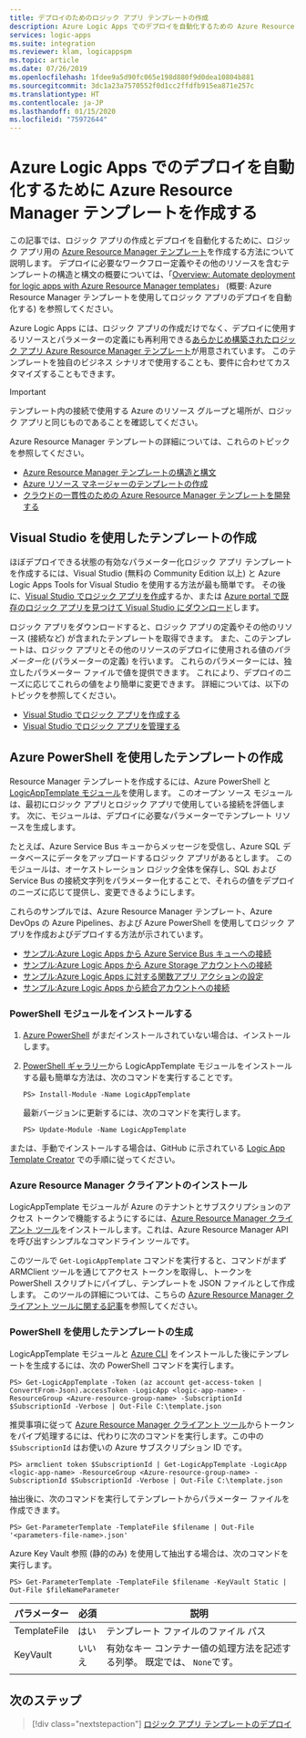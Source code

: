 ```yaml
---
title: デプロイのためのロジック アプリ テンプレートの作成
description: Azure Logic Apps でのデプロイを自動化するための Azure Resource Manager テンプレートを作成する方法を説明します
services: logic-apps
ms.suite: integration
ms.reviewer: klam, logicappspm
ms.topic: article
ms.date: 07/26/2019
ms.openlocfilehash: 1fdee9a5d90fc065e198d880f9d0dea10804b881
ms.sourcegitcommit: 3dc1a23a7570552f0d1cc2ffdfb915ea871e257c
ms.translationtype: HT
ms.contentlocale: ja-JP
ms.lasthandoff: 01/15/2020
ms.locfileid: "75972644"
---
```

# <a name="create-azure-resource-manager-templates-to-automate-deployment-for-azure-logic-apps"></a>Azure Logic Apps でのデプロイを自動化するために Azure Resource Manager テンプレートを作成する

この記事では、ロジック アプリの作成とデプロイを自動化するために、ロジック アプリ用の [Azure Resource Manager テンプレート](../azure-resource-manager/management/overview.md)を作成する方法について説明します。 デプロイに必要なワークフロー定義やその他のリソースを含むテンプレートの構造と構文の概要については、「[Overview: Automate deployment for logic apps with Azure Resource Manager templates](logic-apps-azure-resource-manager-templates-overview.md)」 (概要: Azure Resource Manager テンプレートを使用してロジック アプリのデプロイを自動化する) を参照してください。

Azure Logic Apps には、ロジック アプリの作成だけでなく、デプロイに使用するリソースとパラメーターの定義にも再利用できる[あらかじめ構築されたロジック アプリ Azure Resource Manager テンプレート](https://github.com/Azure/azure-quickstart-templates/blob/master/101-logic-app-create/azuredeploy.json)が用意されています。 このテンプレートを独自のビジネス シナリオで使用することも、要件に合わせてカスタマイズすることもできます。

> [!IMPORTANT]
> テンプレート内の接続で使用する Azure のリソース グループと場所が、ロジック アプリと同じものであることを確認してください。

Azure Resource Manager テンプレートの詳細については、これらのトピックを参照してください。

* [Azure Resource Manager テンプレートの構造と構文](../azure-resource-manager/templates/template-syntax.md)
* [Azure リソース マネージャーのテンプレートの作成](../azure-resource-manager/templates/template-syntax.md)
* [クラウドの一貫性のための Azure Resource Manager テンプレートを開発する](../azure-resource-manager/templates/templates-cloud-consistency.md)

<a name="visual-studio"></a>

## <a name="create-templates-with-visual-studio"></a>Visual Studio を使用したテンプレートの作成

ほぼデプロイできる状態の有効なパラメーター化ロジック アプリ テンプレートを作成するには、Visual Studio (無料の Community Edition 以上) と Azure Logic Apps Tools for Visual Studio を使用する方法が最も簡単です。 その後に、[Visual Studio でロジック アプリを作成](../logic-apps/quickstart-create-logic-apps-with-visual-studio.md)するか、または [Azure portal で既存のロジック アプリを見つけて Visual Studio にダウンロード](../logic-apps/manage-logic-apps-with-visual-studio.md)します。

ロジック アプリをダウンロードすると、ロジック アプリの定義やその他のリソース (接続など) が含まれたテンプレートを取得できます。 また、このテンプレートは、ロジック アプリとその他のリソースのデプロイに使用される値の*パラメーター化* (パラメーターの定義) を行います。 これらのパラメーターには、独立したパラメーター ファイルで値を提供できます。 これにより、デプロイのニーズに応じてこれらの値をより簡単に変更できます。 詳細については、以下のトピックを参照してください。

* [Visual Studio でロジック アプリを作成する](../logic-apps/quickstart-create-logic-apps-with-visual-studio.md)
* [Visual Studio でロジック アプリを管理する](../logic-apps/manage-logic-apps-with-visual-studio.md)

<a name="azure-powershell"></a>

## <a name="create-templates-with-azure-powershell"></a>Azure PowerShell を使用したテンプレートの作成

Resource Manager テンプレートを作成するには、Azure PowerShell と [LogicAppTemplate モジュール](https://github.com/jeffhollan/LogicAppTemplateCreator)を使用します。 このオープン ソース モジュールは、最初にロジック アプリとロジック アプリで使用している接続を評価します。 次に、モジュールは、デプロイに必要なパラメーターでテンプレート リソースを生成します。

たとえば、Azure Service Bus キューからメッセージを受信し、Azure SQL データベースにデータをアップロードするロジック アプリがあるとします。 このモジュールは、オーケストレーション ロジック全体を保存し、SQL および Service Bus の接続文字列をパラメーター化することで、それらの値をデプロイのニーズに応じて提供し、変更できるようにします。

これらのサンプルでは、Azure Resource Manager テンプレート、Azure DevOps の Azure Pipelines、および Azure PowerShell を使用してロジック アプリを作成およびデプロイする方法が示されています。

* [サンプル:Azure Logic Apps から Azure Service Bus キューへの接続](https://docs.microsoft.com/samples/azure-samples/azure-logic-apps-deployment-samples/connect-to-azure-service-bus-queues-from-azure-logic-apps-and-deploy-with-azure-devops-pipelines/)
* [サンプル:Azure Logic Apps から Azure Storage アカウントへの接続](https://docs.microsoft.com/samples/azure-samples/azure-logic-apps-deployment-samples/connect-to-azure-storage-accounts-from-azure-logic-apps-and-deploy-with-azure-devops-pipelines/)
* [サンプル:Azure Logic Apps に対する関数アプリ アクションの設定](https://docs.microsoft.com/samples/azure-samples/azure-logic-apps-deployment-samples/set-up-an-azure-function-app-action-for-azure-logic-apps-and-deploy-with-azure-devops-pipelines/)
* [サンプル:Azure Logic Apps から統合アカウントへの接続](https://docs.microsoft.com/samples/azure-samples/azure-logic-apps-deployment-samples/connect-to-an-integration-account-from-azure-logic-apps-and-deploy-by-using-azure-devops-pipelines/)

### <a name="install-powershell-modules"></a>PowerShell モジュールをインストールする

1. [Azure PowerShell](https://docs.microsoft.com/powershell/azure/install-az-ps) がまだインストールされていない場合は、インストールします。

1. [PowerShell ギャラリー](https://www.powershellgallery.com/packages/LogicAppTemplate)から LogicAppTemplate モジュールをインストールする最も簡単な方法は、次のコマンドを実行することです。

   ```text
   PS> Install-Module -Name LogicAppTemplate
   ```

   最新バージョンに更新するには、次のコマンドを実行します。

   ```text
   PS> Update-Module -Name LogicAppTemplate
   ```

または、手動でインストールする場合は、GitHub に示されている [Logic App Template Creator](https://github.com/jeffhollan/LogicAppTemplateCreator) での手順に従ってください。

### <a name="install-azure-resource-manager-client"></a>Azure Resource Manager クライアントのインストール

LogicAppTemplate モジュールが Azure のテナントとサブスクリプションのアクセス トークンで機能するようにするには、[Azure Resource Manager クライアント ツール](https://github.com/projectkudu/ARMClient)をインストールします。これは、Azure Resource Manager API を呼び出すシンプルなコマンドライン ツールです。

このツールで `Get-LogicAppTemplate` コマンドを実行すると、コマンドがまず ARMClient ツールを通じてアクセス トークンを取得し、トークンを PowerShell スクリプトにパイプし、テンプレートを JSON ファイルとして作成します。 このツールの詳細については、こちらの [Azure Resource Manager クライアント ツールに関する記事](https://blog.davidebbo.com/2015/01/azure-resource-manager-client.html)を参照してください。

### <a name="generate-template-with-powershell"></a>PowerShell を使用したテンプレートの生成

LogicAppTemplate モジュールと [Azure CLI](https://docs.microsoft.com/cli/azure/?view=azure-cli-latest) をインストールした後にテンプレートを生成するには、次の PowerShell コマンドを実行します。

```text
PS> Get-LogicAppTemplate -Token (az account get-access-token | ConvertFrom-Json).accessToken -LogicApp <logic-app-name> -ResourceGroup <Azure-resource-group-name> -SubscriptionId $SubscriptionId -Verbose | Out-File C:\template.json
```

推奨事項に従って [Azure Resource Manager クライアント ツール](https://github.com/projectkudu/ARMClient)からトークンをパイプ処理するには、代わりに次のコマンドを実行します。この中の `$SubscriptionId` はお使いの Azure サブスクリプション ID です。

```text
PS> armclient token $SubscriptionId | Get-LogicAppTemplate -LogicApp <logic-app-name> -ResourceGroup <Azure-resource-group-name> -SubscriptionId $SubscriptionId -Verbose | Out-File C:\template.json
```

抽出後に、次のコマンドを実行してテンプレートからパラメーター ファイルを作成できます。

```text
PS> Get-ParameterTemplate -TemplateFile $filename | Out-File '<parameters-file-name>.json'
```

Azure Key Vault 参照 (静的のみ) を使用して抽出する場合は、次のコマンドを実行します。

```text
PS> Get-ParameterTemplate -TemplateFile $filename -KeyVault Static | Out-File $fileNameParameter
```

| パラメーター | 必須 | 説明 |
|------------|----------|-------------|
| TemplateFile | はい | テンプレート ファイルのファイル パス |
| KeyVault | いいえ | 有効なキー コンテナー値の処理方法を記述する列挙。 既定では、 `None`です。 |
||||

## <a name="next-steps"></a>次のステップ

> [!div class="nextstepaction"]
> [ロジック アプリ テンプレートのデプロイ](../logic-apps/logic-apps-deploy-azure-resource-manager-templates.md)
